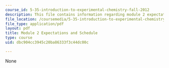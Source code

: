 ```yaml
---
course_id: 5-35-introduction-to-experimental-chemistry-fall-2012
description: This file contains information regarding module 2 expectations.
file_location: /coursemedia/5-35-introduction-to-experimental-chemistry-fall-2012/dbc904cc3945c20ba86333f3c44dc00c_MIT5_35F12_Mod2_Expectatio.pdf
file_type: application/pdf
layout: pdf
title: Module 2 Expectations and Schedule
type: course
uid: dbc904cc3945c20ba86333f3c44dc00c

---
```

None